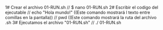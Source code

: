1# Crear el archivo 01-RUN.sh // $ nano 01-RUN.sh
2# Escribir el codigo del ejecutable // echo "Hola mundo!" ((Este comando mostrará l texto entre comillas en la pantalla))
                                     // pwd ((Este comando mostrará la ruta del archivo .sh
3# Ejecutamos el archivo "01-RUN.sh" // ./ 01-RUN.sh
